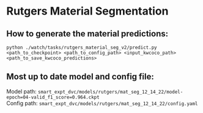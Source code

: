 # Rutgers Material Segmentation

## How to generate the material predictions:
```
python ./watch/tasks/rutgers_material_seg_v2/predict.py <path_to_checkpoint> <path_to_config_path> <input_kwcoco_path> <path_to_save_kwcoco_predictions>
```

## Most up to date model and config file:
Model path: `smart_expt_dvc/models/rutgers/mat_seg_12_14_22/model-epoch=04-valid_f1_score=0.964.ckpt`  <br />
Config path: `smart_expt_dvc/models/rutgers/mat_seg_12_14_22/config.yaml`